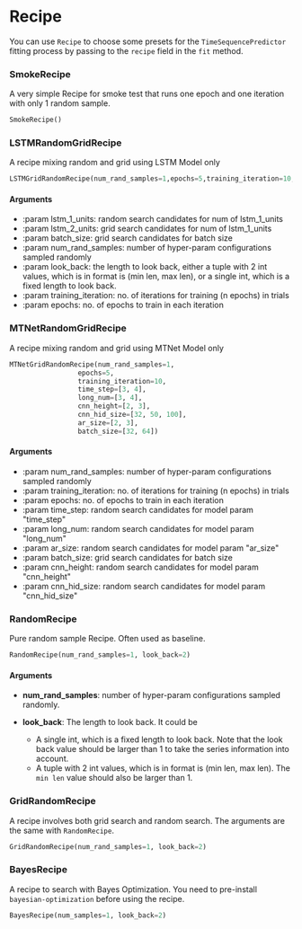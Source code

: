 # Recipe

You can use `Recipe` to choose some presets for the `TimeSequencePredictor` fitting process by passing to the `recipe` field in the `fit` method.

### SmokeRecipe
A very simple Recipe for smoke test that runs one epoch and one iteration with only 1 random sample.

```python
SmokeRecipe()
```

### LSTMRandomGridRecipe
A recipe mixing random and grid using LSTM Model only
```python
LSTMGridRandomRecipe(num_rand_samples=1,epochs=5,training_iteration=10,look_back=2,lstm_1_units=[16, 32, 64, 128],lstm_2_units=[16, 32, 64], batch_size=[32, 64])
```

#### Arguments
* :param lstm_1_units: random search candidates for num of lstm_1_units
* :param lstm_2_units: grid search candidates for num of lstm_1_units
* :param batch_size: grid search candidates for batch size
* :param num_rand_samples: number of hyper-param configurations sampled randomly
* :param look_back: the length to look back, either a tuple with 2 int values,
          which is in format is (min len, max len), or a single int, which is
          a fixed length to look back.
* :param training_iteration: no. of iterations for training (n epochs) in trials
* :param epochs: no. of epochs to train in each iteration

### MTNetRandomGridRecipe

A recipe mixing random and grid using MTNet Model only

```python
MTNetGridRandomRecipe(num_rand_samples=1,
                 epochs=5,
                 training_iteration=10,
                 time_step=[3, 4],
                 long_num=[3, 4],
                 cnn_height=[2, 3],
                 cnn_hid_size=[32, 50, 100],
                 ar_size=[2, 3],
                 batch_size=[32, 64])
```
#### Arguments
* :param num_rand_samples: number of hyper-param configurations sampled randomly
* :param training_iteration: no. of iterations for training (n epochs) in trials
* :param epochs: no. of epochs to train in each iteration
* :param time_step: random search candidates for model param "time_step"
* :param long_num: random search candidates for model param "long_num"
* :param ar_size: random search candidates for model param "ar_size"
* :param batch_size: grid search candidates for batch size
* :param cnn_height: random search candidates for model param "cnn_height"
* :param cnn_hid_size: random search candidates for model param "cnn_hid_size"

### RandomRecipe
Pure random sample Recipe. Often used as baseline.

```python
RandomRecipe(num_rand_samples=1, look_back=2)
```

#### Arguments

* **num_rand_samples**: number of hyper-param configurations sampled randomly.

* **look_back**: The length to look back. It could be

    - A single int, which is a fixed length to look back. Note that the look back value should be larger than 1 to take the series information into account.
    - A tuple with 2 int values, which is in format is (min len, max len). The `min len` value should also be larger than 1.


### GridRandomRecipe
A recipe involves both grid search and random search. The arguments are the same with `RandomRecipe`.

```python
GridRandomRecipe(num_rand_samples=1, look_back=2)
```

### BayesRecipe
A recipe to search with Bayes Optimization. You need to pre-install `bayesian-optimization` before using the recipe.

```python
BayesRecipe(num_samples=1, look_back=2)
```

